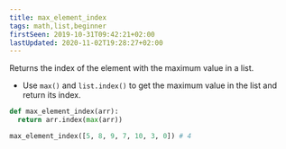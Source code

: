 ```yaml
---
title: max_element_index
tags: math,list,beginner
firstSeen: 2019-10-31T09:42:21+02:00
lastUpdated: 2020-11-02T19:28:27+02:00
---
```


Returns the index of the element with the maximum value in a list.

- Use `max()` and `list.index()` to get the maximum value in the list and return its index.

```py
def max_element_index(arr):
  return arr.index(max(arr))
```

```py
max_element_index([5, 8, 9, 7, 10, 3, 0]) # 4
```
